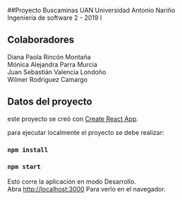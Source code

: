 ##Proyecto Buscaminas UAN
Universidad Antonio Nariño <br />
Ingeniería de software 2 - 2019 I

## Colaboradores
Diana Paola Rincón Montaña<br />
Mónica Alejandra Parra Murcia<br />
Juan Sebastián Valencia Londoño<br />
Wilmer Rodriguez Camargo

## Datos del proyecto

este proyecto se creó con [Create React App](https://github.com/facebook/create-react-app).

para ejecutar localmente el proyecto se debe realizar:

### `npm install`

### `npm start`

Esto corre la aplicación en modo Desarrollo.<br>
Abra [http://localhost:3000](http://localhost:3000) Para verlo en el navegador.

